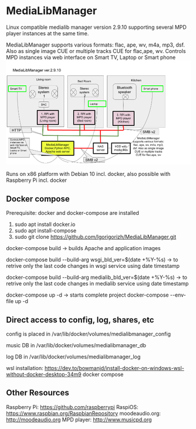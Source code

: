 # MediaLibManager
Linux compatible medialib manager version 2.9.10 supporting several MPD player instances at the same time.

MediaLibManager supports various formats: flac, ape, wv, m4a, mp3, dsf. Also as single image CUE or multiple tracks CUE for flac,ape, wv.
Controls MPD instances via web interface on Smart TV, Laptop or Smart phone
![MediaLibManager](/data/MediaLibManager.png)

Runs on x86 platform with Debian 10 incl. docker, also possible with Raspberry Pi incl. docker
## Docker compose
Prerequisite: docker and docker-compose are installed
1. sudo apt install docker.io
2. sudo apt install-compose
3. sudo git clone https://github.com/Igorigorizh/MediaLibManager.git


  docker-compose build -> builds Apache and application images

  docker-compose build --build-arg wsgi_bld_ver=$(date +%Y-%s) -> to retrive only the last code changes in wsgi service using date timestamp

  docker-compose build --build-arg medialib_bld_ver=$(date +%Y-%s) -> to retrive only the last code changes in medialib service using date timestamp

  docker-compose up -d -> starts complete project
  docker-compose --env-file <path to docker-compose env file>  up -d

## Direct access to config, log, shares, etc
config is placed in /var/lib/docker/volumes/medialibmanager_config

music DB in /var/lib/docker/volumes/medialibmanager_db

log DB in /var/lib/docker/volumes/medialibmanager_log

wsl installation:
https://dev.to/bowmanjd/install-docker-on-windows-wsl-without-docker-desktop-34m9
docker compose 




## Other Resources
Raspberry Pi: https://github.com/raspberrypi
RaspiOS: https://www.raspbian.org/RaspbianRepository
moodeaudio.org: http://moodeaudio.org
MPD player: http://www.musicpd.org

